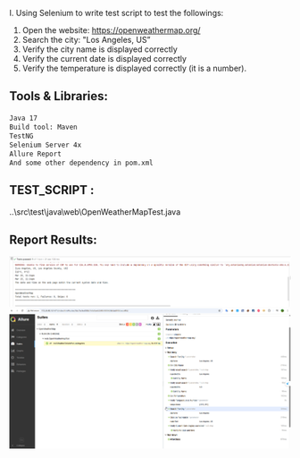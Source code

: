 I. Using Selenium to write test script to test the followings:
1. Open the website: https://openweathermap.org/
2. Search the city: "Los Angeles, US”
3. Verify the city name is displayed correctly
4. Verify the current date is displayed correctly
5. Verify the temperature is displayed correctly (it is a number).

## Tools & Libraries:
```
Java 17
Build tool: Maven 
TestNG 
Selenium Server 4x
Allure Report
And some other dependency in pom.xml
```
## TEST_SCRIPT :
..\src\test\java\web\OpenWeatherMapTest.java

## Report Results:    
![1_Log.png](PNG%2F1_Log.png)
![1_Report.png](PNG%2F1_Report.png)